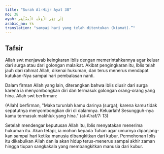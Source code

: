 ```yaml
---
title: "Surah Al-Hijr Ayat 38"
no: 38
ayah: اِلٰى يَوْمِ الْوَقْتِ الْمَعْلُوْمِ 
arabic_no: ٣٨
translation: "sampai hari yang telah ditentukan (kiamat).”"
---
```


## Tafsir

Allah swt menjawab keingkaran Iblis dengan memerintahkannya agar keluar dari surga atau dari golongan malaikat. Akibat pengingkaran itu, Iblis telah jauh dari rahmat Allah, dikenai hukuman, dan terus menerus mendapat kutukan-Nya sampai hari pembalasan nanti.

Dalam firman Allah yang lain, diterangkan bahwa Iblis diusir dari surga karena ia menyombongkan diri dan termasuk golongan orang-orang yang hina. Allah swt berfirman:

(Allah) berfirman, "Maka turunlah kamu darinya (surga); karena kamu tidak sepatutnya menyombongkan diri di dalamnya. Keluarlah! Sesungguh-nya kamu termasuk makhluk yang hina." (al-A'raf/7: 13)

Setelah mendengar keputusan Allah itu, Iblis menyatakan menerima hukuman itu. Akan tetapi, ia mohon kepada Tuhan agar umurnya dipanjang-kan sampai hari ketika manusia dibangkitkan dari kubur. Permohonan Iblis itu dikabulkan Allah dan ia akan hidup terus-menerus sampai akhir zaman hingga tiupan sangkakala yang membangkitkan manusia dari kubur.